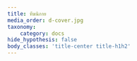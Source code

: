 ```yaml
---
title: ทีฆนิกาย
media_order: d-cover.jpg
taxonomy:
    category: docs
hide_hypothesis: false
body_classes: 'title-center title-h1h2'
---
```


